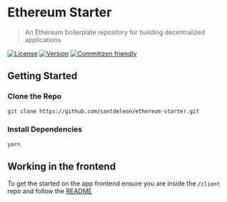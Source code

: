 # Ethereum Starter

> An Ethereum boilerplate repository for building decentralized applications

[![License](https://img.shields.io/github/license/santdeleon/ethereum-starter)](https://github.com/santdeleon/ethereum-starter/blob/main/LICENSE)
[![Version](https://img.shields.io/github/package-json/v/santdeleon/ethereum-starter)](https://github.com/santdeleon/ethereum-starter/blob/main/package.json)
[![Commitizen friendly](https://img.shields.io/badge/commitizen-friendly-brightgreen.svg)](http://commitizen.github.io/cz-cli/)

## Getting Started

### Clone the Repo

```bash
git clone https://github.com/santdeleon/ethereum-starter.git

```

### Install Dependencies

```bash
yarn

```

## Working in the frontend

To get the started on the app frontend ensure you are inside the `/client` repo and follow the [README](https://github.com/santdeleon/ethereum-starter/tree/main/client)

